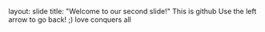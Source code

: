 layout: slide
title: "Welcome to our second slide!"
This is github
Use the left arrow to go back!
;) love conquers all
